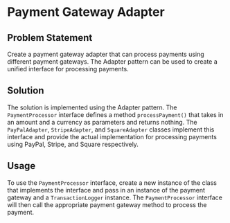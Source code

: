 # Payment Gateway Adapter

## Problem Statement

Create a payment gateway adapter that can process payments using different payment gateways. The Adapter pattern can be used to create a unified interface for processing payments.

## Solution

The solution is implemented using the Adapter pattern. The `PaymentProcessor` interface defines a method `processPayment()` that takes in an amount and a currency as parameters and returns nothing. The `PayPalAdapter`, `StripeAdapter`, and `SquareAdapter` classes implement this interface and provide the actual implementation for processing payments using PayPal, Stripe, and Square respectively.

## Usage

To use the `PaymentProcessor` interface, create a new instance of the class that implements the interface and pass in an instance of the payment gateway and a `TransactionLogger` instance. The `PaymentProcessor` interface will then call the appropriate payment gateway method to process the payment.